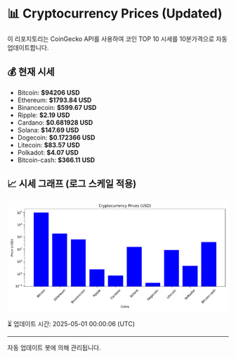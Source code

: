 
# 📊 Cryptocurrency Prices (Updated)

이 리포지토리는 CoinGecko API를 사용하여 코인 TOP 10 시세를 10분가격으로 자동 업데이트합니다.

## 💰 현재 시세
- Bitcoin: **$94206 USD**
- Ethereum: **$1793.84 USD**
- Binancecoin: **$599.67 USD**
- Ripple: **$2.19 USD**
- Cardano: **$0.681928 USD**
- Solana: **$147.69 USD**
- Dogecoin: **$0.172366 USD**
- Litecoin: **$83.57 USD**
- Polkadot: **$4.07 USD**
- Bitcoin-cash: **$366.11 USD**

## 📈 시세 그래프 (로그 스케일 적용)
![Crypto Prices](crypto_prices.png)

⏳ 업데이트 시간: 2025-05-01 00:00:06 (UTC)

---
자동 업데이트 봇에 의해 관리됩니다.
